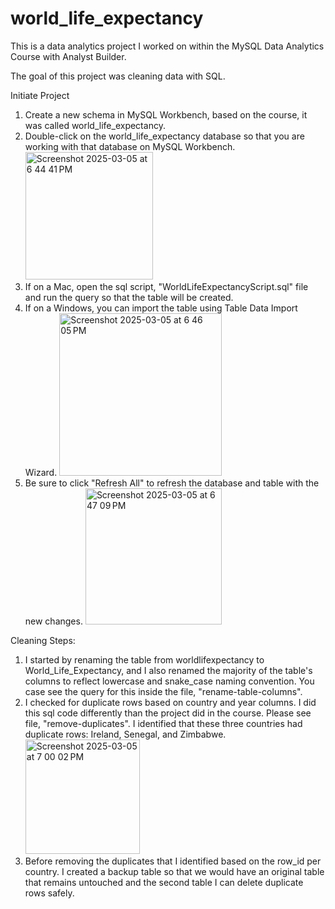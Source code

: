 # world_life_expectancy

This is a data analytics project I worked on within the MySQL Data Analytics Course with Analyst Builder.

The goal of this project was cleaning data with SQL.

Initiate Project
1. Create a new schema in MySQL Workbench, based on the course, it was called world_life_expectancy.
2. Double-click on the world_life_expectancy database so that you are working with that database on MySQL Workbench.
   <img width="204" alt="Screenshot 2025-03-05 at 6 44 41 PM" src="https://github.com/user-attachments/assets/8ed60cf6-ec85-421e-9d6f-cbb2dd91542c" />
3. If on a Mac, open the sql script, "WorldLifeExpectancyScript.sql" file and run the query so that the table will be created.
4. If on a Windows, you can import the table using Table Data Import Wizard.
   <img width="260" alt="Screenshot 2025-03-05 at 6 46 05 PM" src="https://github.com/user-attachments/assets/da9b2c36-82a2-4a71-84f1-ef6b71e3a792" />
5. Be sure to click "Refresh All" to refresh the database and table with the new changes.
   <img width="218" alt="Screenshot 2025-03-05 at 6 47 09 PM" src="https://github.com/user-attachments/assets/d2cda8a4-00fc-47e0-99c3-cb323bc34c52" />

Cleaning Steps:
1. I started by renaming the table from worldlifexpectancy to World_Life_Expectancy, and I also renamed the majority of the table's columns to reflect lowercase and snake_case naming convention. You case see the query for this inside the file, "rename-table-columns".
2. I checked for duplicate rows based on country and year columns. I did this sql code differently than the project did in the course. Please see file, "remove-duplicates". I identified that these three countries had duplicate rows: Ireland, Senegal, and Zimbabwe.
   <img width="183" alt="Screenshot 2025-03-05 at 7 00 02 PM" src="https://github.com/user-attachments/assets/7ad5b02a-0ab9-4100-8fe4-2fe98410a855" />
3. Before removing the duplicates that I identified based on the row_id per country. I created a backup table so that we would have an original table that remains untouched and the second table I can delete duplicate rows safely.
